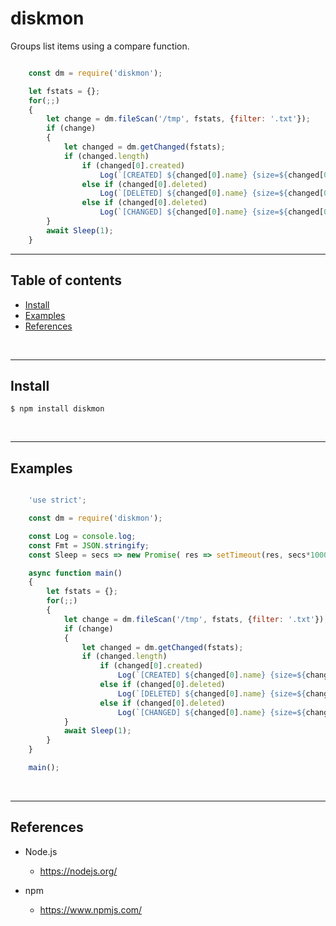 
# diskmon

Groups list items using a compare function.

``` javascript

    const dm = require('diskmon');

    let fstats = {};
    for(;;)
    {
        let change = dm.fileScan('/tmp', fstats, {filter: '.txt'});
        if (change)
        {
            let changed = dm.getChanged(fstats);
            if (changed.length)
                if (changed[0].created)
                    Log(`[CREATED] ${changed[0].name} {size=${changed[0].size}}`);
                else if (changed[0].deleted)
                    Log(`[DELETED] ${changed[0].name} {size=${changed[0].size}}`);
                else if (changed[0].deleted)
                    Log(`[CHANGED] ${changed[0].name} {size=${changed[0].size}}`);
        }
        await Sleep(1);
    }

```

---------------------------------------------------------------------
## Table of contents

* [Install](#install)
* [Examples](#examples)
* [References](#references)

&nbsp;

---------------------------------------------------------------------
## Install

    $ npm install diskmon

&nbsp;


---------------------------------------------------------------------
## Examples

``` javascript

    'use strict';

    const dm = require('diskmon');

    const Log = console.log;
    const Fmt = JSON.stringify;
    const Sleep = secs => new Promise( res => setTimeout(res, secs*1000));

    async function main()
    {
        let fstats = {};
        for(;;)
        {
            let change = dm.fileScan('/tmp', fstats, {filter: '.txt'});
            if (change)
            {
                let changed = dm.getChanged(fstats);
                if (changed.length)
                    if (changed[0].created)
                        Log(`[CREATED] ${changed[0].name} {size=${changed[0].size}}`);
                    else if (changed[0].deleted)
                        Log(`[DELETED] ${changed[0].name} {size=${changed[0].size}}`);
                    else if (changed[0].deleted)
                        Log(`[CHANGED] ${changed[0].name} {size=${changed[0].size}}`);
            }
            await Sleep(1);
        }
    }

    main();

```

&nbsp;


---------------------------------------------------------------------
## References

- Node.js
    - https://nodejs.org/

- npm
    - https://www.npmjs.com/

